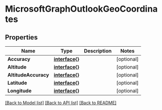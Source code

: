 # MicrosoftGraphOutlookGeoCoordinates

## Properties

Name | Type | Description | Notes
------------ | ------------- | ------------- | -------------
**Accuracy** | [**interface{}**](.md) |  | [optional] 
**Altitude** | [**interface{}**](.md) |  | [optional] 
**AltitudeAccuracy** | [**interface{}**](.md) |  | [optional] 
**Latitude** | [**interface{}**](.md) |  | [optional] 
**Longitude** | [**interface{}**](.md) |  | [optional] 

[[Back to Model list]](../README.md#documentation-for-models) [[Back to API list]](../README.md#documentation-for-api-endpoints) [[Back to README]](../README.md)


